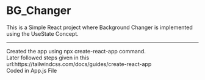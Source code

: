 # BG_Changer
This is a Simple React project where Background Changer is implemented using the UseState Concept.
<hr/>
Created the app using npx create-react-app command.
<br/>
Later followed steps given in this url:https://tailwindcss.com/docs/guides/create-react-app
<br/>
Coded in App.js File
